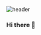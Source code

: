 ![header](https://capsule-render.vercel.app/api?type=waving&color=timeAuto&height=300&section=header&text="GeonHo'sGitHub"&fontSize=90)
### Hi there 👋

<!--
**Icefin/Icefin** is a ✨ _special_ ✨ repository because its `README.md` (this file) appears on your GitHub profile.

Here are some ideas to get you started:

- 🔭 I’m currently working on ...
- 🌱 I’m currently learning ...
- 👯 I’m looking to collaborate on ...
- 🤔 I’m looking for help with ...
- 💬 Ask me about ...
- 📫 How to reach me: ...
- 😄 Pronouns: ...
- ⚡ Fun fact: ...
-->
